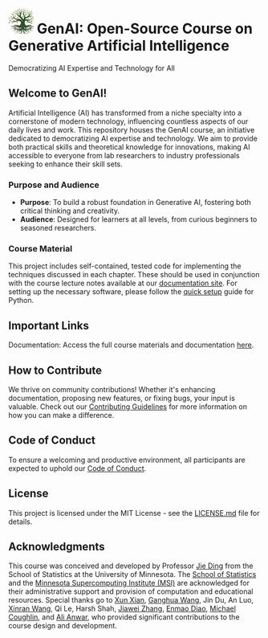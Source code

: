 # <img src="./img/logo.png" height="50"> GenAI: Open-Source Course on Generative Artificial Intelligence 
Democratizing AI Expertise and Technology for All

## Welcome to GenAI!
Artificial Intelligence (AI) has transformed from a niche specialty into a cornerstone of modern technology, influencing countless aspects of our daily lives and work. This repository houses the GenAI course, an initiative dedicated to democratizing AI expertise and technology. We aim to provide both  practical skills and theoretical knowledge for innovations, making AI accessible to everyone from lab researchers to industry professionals seeking to enhance their skill sets.

### Purpose and Audience
- **Purpose**: To build a robust foundation in Generative AI, fostering both critical thinking and creativity.
- **Audience**: Designed for learners at all levels, from curious beginners to seasoned researchers.

### Course Material
This project includes self-contained, tested code for implementing the techniques discussed in each chapter. These should be used in conjunction with the course lecture notes available at our [documentation site](https://genai-course.readthedocs.io/en/latest/index.html).
For setting up the necessary software, please follow the [quick setup](https://genai-course.readthedocs.io/en/latest/introduction/index.html#one-time-quick-setup-of-python-environment) guide for Python.

## Important Links
Documentation: Access the full course materials and documentation [here](https://genai-course.readthedocs.io/en/latest/index.html).

## How to Contribute
We thrive on community contributions! Whether it's enhancing documentation, proposing new features, or fixing bugs, your input is valuable. Check out our [Contributing Guidelines](./CONTRIBUTING.md) for more information on how you can make a difference.

## Code of Conduct
To ensure a welcoming and productive environment, all participants are expected to uphold our [Code of Conduct](./CODE_OF_CONDUCT.md).

## License
This project is licensed under the MIT License - see the [LICENSE.md](LICENSE) file for details.

## Acknowledgments
This course was conceived and developed by Professor [Jie Ding](https://jding.org/) from the School of Statistics at the University of Minnesota. The [School of Statistics](https://cla.umn.edu/statistics) and the [Minnesota Supercomputing Institute (MSI)](https://msi.umn.edu/) are acknowledged for their administrative support and provision of computation and educational resources. Special thanks go to  [Xun Xian](https://jeremyxianx.github.io/), [Ganghua Wang](https://gwang.umn.edu/), Jin Du, An Luo, [Xinran Wang](https://wang8740.github.io/), Qi Le, Harsh Shah, [Jiawei Zhang](https://jiaweizhang.site/), [Enmao Diao](https://diaoenmao.com/), [Michael Coughlin](https://www.michaelwcoughlin.com/), and [Ali Anwar](https://chalianwar.github.io/), who provided significant contributions to the course design and development.

